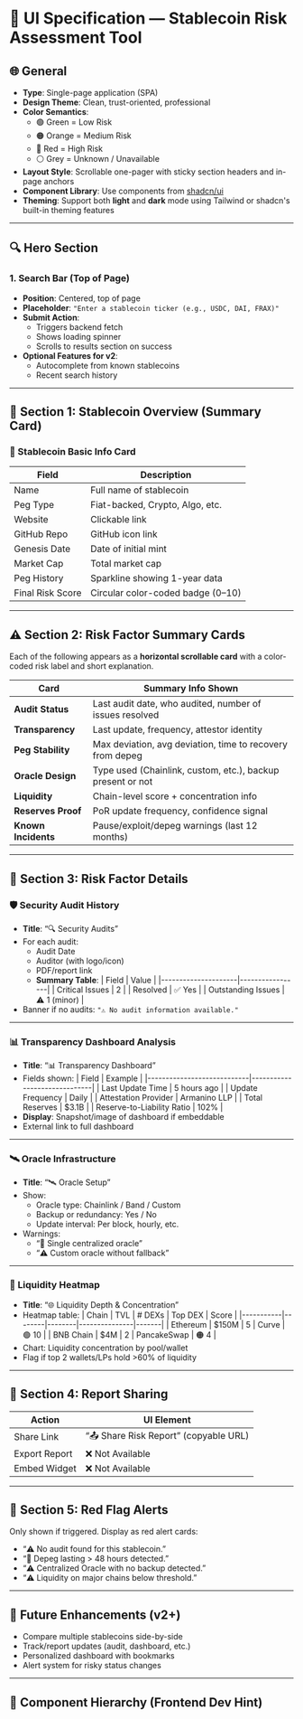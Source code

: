 # 📘 UI Specification — Stablecoin Risk Assessment Tool

## 🌐 General

- **Type**: Single-page application (SPA)
- **Design Theme**: Clean, trust-oriented, professional
- **Color Semantics**:
  - 🟢 Green = Low Risk
  - 🟠 Orange = Medium Risk
  - 🔴 Red = High Risk
  - ⚪ Grey = Unknown / Unavailable
- **Layout Style**: Scrollable one-pager with sticky section headers and in-page anchors
- **Component Library**: Use components from [shadcn/ui](https://ui.shadcn.co/)
- **Theming**: Support both **light** and **dark** mode using Tailwind or shadcn's built-in theming features

---

## 🔍 Hero Section

### 1. Search Bar (Top of Page)
- **Position**: Centered, top of page
- **Placeholder**: `"Enter a stablecoin ticker (e.g., USDC, DAI, FRAX)"`
- **Submit Action**:
  - Triggers backend fetch
  - Shows loading spinner
  - Scrolls to results section on success
- **Optional Features for v2**:
  - Autocomplete from known stablecoins
  - Recent search history

---

## 🧾 Section 1: Stablecoin Overview (Summary Card)

### 📄 Stablecoin Basic Info Card

| Field                     | Description                      |
|--------------------------|----------------------------------|
| Name                     | Full name of stablecoin          |
| Peg Type                 | Fiat-backed, Crypto, Algo, etc.  |
| Website                  | Clickable link                   |
| GitHub Repo              | GitHub icon link                 |
| Genesis Date             | Date of initial mint             |
| Market Cap               | Total market cap                 |
| Peg History              | Sparkline showing 1-year data    |
| Final Risk Score         | Circular color-coded badge (0–10)|

---

## ⚠️ Section 2: Risk Factor Summary Cards

Each of the following appears as a **horizontal scrollable card** with a color-coded risk label and short explanation.

| Card             | Summary Info Shown                                             |
|------------------|---------------------------------------------------------------|
| **Audit Status** | Last audit date, who audited, number of issues resolved       |
| **Transparency** | Last update, frequency, attestor identity                     |
| **Peg Stability**| Max deviation, avg deviation, time to recovery from depeg     |
| **Oracle Design**| Type used (Chainlink, custom, etc.), backup present or not    |
| **Liquidity**    | Chain-level score + concentration info                        |
| **Reserves Proof** | PoR update frequency, confidence signal                     |
| **Known Incidents**| Pause/exploit/depeg warnings (last 12 months)               |

---

## 🧩 Section 3: Risk Factor Details

### 🛡️ Security Audit History

- **Title**: “🔍 Security Audits”
- For each audit:
  - Audit Date
  - Auditor (with logo/icon)
  - PDF/report link
  - **Summary Table**:
    | Field               | Value           |
    |---------------------|-----------------|
    | Critical Issues     | 2               |
    | Resolved            | ✅ Yes          |
    | Outstanding Issues  | ⚠️ 1 (minor)    |
- Banner if no audits: `"⚠️ No audit information available."`

---

### 📊 Transparency Dashboard Analysis

- **Title**: “📊 Transparency Dashboard”
- Fields shown:
  | Field                       | Example                      |
  |----------------------------|------------------------------|
  | Last Update Time           | 5 hours ago                  |
  | Update Frequency           | Daily                        |
  | Attestation Provider       | Armanino LLP                 |
  | Total Reserves             | $3.1B                        |
  | Reserve-to-Liability Ratio | 102%                         |
- **Display**: Snapshot/image of dashboard if embeddable
- External link to full dashboard

---

### 🛰 Oracle Infrastructure

- **Title**: “🛰 Oracle Setup”
- Show:
  - Oracle type: Chainlink / Band / Custom
  - Backup or redundancy: Yes / No
  - Update interval: Per block, hourly, etc.
- Warnings:
  - “🚨 Single centralized oracle”
  - “⚠️ Custom oracle without fallback”

---

### 🌊 Liquidity Heatmap

- **Title**: “🌐 Liquidity Depth & Concentration”
- Heatmap table:
  | Chain     | TVL    | # DEXs | Top DEX       | Score |
  |-----------|--------|--------|---------------|-------|
  | Ethereum  | $150M  | 5      | Curve         | 🟢 10 |
  | BNB Chain | $4M    | 2      | PancakeSwap   | 🟠 4  |
- Chart: Liquidity concentration by pool/wallet
- Flag if top 2 wallets/LPs hold >60% of liquidity

---

## 🔗 Section 4: Report Sharing

| Action              | UI Element                              |
|---------------------|------------------------------------------|
| Share Link          | “📤 Share Risk Report” (copyable URL)    |
| Export Report       | ❌ Not Available                         |
| Embed Widget        | ❌ Not Available                         |

---

## 🚨 Section 5: Red Flag Alerts

Only shown if triggered. Display as red alert cards:

- “⚠️ No audit found for this stablecoin.”
- “🚨 Depeg lasting > 48 hours detected.”
- “⚠️ Centralized Oracle with no backup detected.”
- “⚠️ Liquidity on major chains below threshold.”

---

## 🔮 Future Enhancements (v2+)

- Compare multiple stablecoins side-by-side
- Track/report updates (audit, dashboard, etc.)
- Personalized dashboard with bookmarks
- Alert system for risky status changes

---

## 🧱 Component Hierarchy (Frontend Dev Hint)

